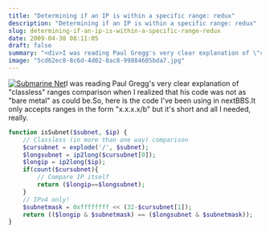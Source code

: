 ```yaml
---
title: "Determining if an IP is within a specific range: redux"
description: "Determining if an IP is within a specific range: redux"
slug: determining-if-an-ip-is-within-a-specific-range-redux
date: 2009-04-30 08:11:05
draft: false
summary: "<div>I was reading Paul Gregg's very clear explanation of \"classless\" ranges comparison when I realized that his code was not as \"bare metal\" as could be.</div>"
image: "5cd62ec8-8c6d-4d02-8ac8-99884605bda7.jpg"
---
```

  
[![Submarine Net](/images/3025827461_5065a550e4_t.jpg)](http://www.flickr.com/photos/93752018@N00/3025827461/)I was reading Paul Gregg's very clear explanation of
"classless" ranges comparison when I realized that his code was not as "bare
metal" as could be.So, here is the code I've been using in nextBBS.It only
accepts ranges in the form "x.x.x.x/b" but it's short and all I needed,
really.  
  
```php
function isSubnet($subnet, $ip) {
    // Classless (in more than one way) comparison
    $cursubnet = explode('/', $subnet);
    $longsubnet = ip2long($cursubnet[0]);
    $longip = ip2long($ip);
    if(count($cursubnet){
        // Compare IP itself
        return ($longip==$longsubnet);
    }
    // IPv4 only!
    $subnetmask = 0xffffffff << (32-$cursubnet[1]);
    return (($longip & $subnetmask) == ($longsubnet & $subnetmask));
}
```

